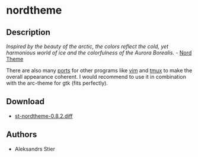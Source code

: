 nordtheme
=========

Description
-----------

*Inspired by the beauty of the arctic, the colors reflect the cold, yet harmonious world of ice and the colorfulness of the Aurora Borealis.* - [Nord Theme](https://www.nordtheme.com/)

There are also many [ports](https://www.nordtheme.com/ports) for other programs like [vim](https://www.nordtheme.com/ports/vim) and [tmux](https://www.nordtheme.com/ports/tmux) to make the overall appearance coherent.
I would recommend to use it in combination with the arc-theme for gtk (fits perfectly).

Download
--------
* [st-nordtheme-0.8.2.diff](st-nordtheme-0.8.2.diff)

Authors
-------
* Aleksandrs Stier
